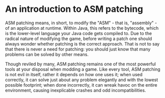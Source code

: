 # An introduction to ASM patching
ASM patching means, in short, to modify the "ASM" - that is, "assembly" - of an application at runtime. Within Java, this refers to the bytecode, which is the lower-level language your Java code gets compiled to. Due to the radical nature of modifying the game, before writing a patch one should always wonder whether patching is the correct approach. That is not to say that there is never a need for patching: you should just know that many problems can be solved by other means.

Though reviled by many, ASM patching remains one of the most powerful tools at your disposal when modding a game. Like every tool, ASM patching is not evil in itself, rather it depends on how one uses it; when used correctly, it can solve just about any problem elegantly and with the lowest possible footprint; when done incorrectly, it can wreak havoc on the entire environment, causing inexplicable crashes and odd incompatibilities.
